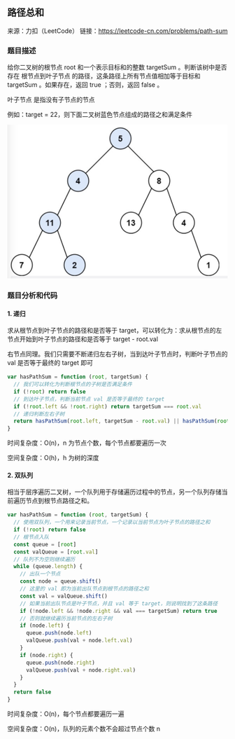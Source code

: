 ## 路径总和

来源：力扣（LeetCode）
链接：https://leetcode-cn.com/problems/path-sum

### 题目描述

给你二叉树的根节点 root 和一个表示目标和的整数 targetSum 。判断该树中是否存在 根节点到叶子节点 的路径，这条路径上所有节点值相加等于目标和 targetSum 。如果存在，返回 true ；否则，返回 false 。

叶子节点 是指没有子节点的节点

例如：target = 22，则下面二叉树蓝色节点组成的路径之和满足条件

<img src="readme.assets/image-20220322205433747.png" alt="image-20220322205433747" style="zoom:50%;" />

### 题目分析和代码

#### 1. 递归

求从根节点到叶子节点的路径和是否等于 target，可以转化为：求从根节点的左节点开始到叶子节点的路径和是否等于 target - root.val

右节点同理。我们只需要不断递归左右子树，当到达叶子节点时，判断叶子节点的 val 是否等于最终的 target 即可

```js
var hasPathSum = function (root, targetSum) {
  // 我们可以转化为判断根节点的子树是否满足条件
  if (!root) return false
  // 到达叶子节点，判断当前节点 val 是否等于最终的 target
  if (!root.left && !root.right) return targetSum === root.val
  // 递归判断左右子树
  return hasPathSum(root.left, targetSum - root.val) || hasPathSum(root.right, targetSum - root.val)
}
```

时间复杂度：O(n)，n 为节点个数，每个节点都要遍历一次

空间复杂度：O(h)，h 为树的深度

#### 2. 双队列

相当于层序遍历二叉树，一个队列用于存储遍历过程中的节点，另一个队列存储当前遍历节点到根节点路径之和。

```js
var hasPathSum = function (root, targetSum) {
  // 使用双队列，一个用来记录当前节点，一个记录以当前节点为叶子节点的路径之和
  if (!root) return false
  // 根节点入队
  const queue = [root]
  const valQueue = [root.val]
  // 队列不为空则继续遍历
  while (queue.length) {
    // 出队一个节点
    const node = queue.shift()
    // 这里的 val 即为当前出队节点到根节点的路径之和
    const val = valQueue.shift()
    // 如果当前出队节点是叶子节点，并且 val 等于 target，则说明找到了这条路径
    if (!node.left && !node.right && val === targetSum) return true
    // 否则就继续遍历当前节点的左右子树
    if (node.left) {
      queue.push(node.left)
      valQueue.push(val + node.left.val)
    }
    if (node.right) {
      queue.push(node.right)
      valQueue.push(val + node.right.val)
    }
  }
  return false
}
```

时间复杂度：O(n)，每个节点都要遍历一遍

空间复杂度：O(n)，队列的元素个数不会超过节点个数 n
